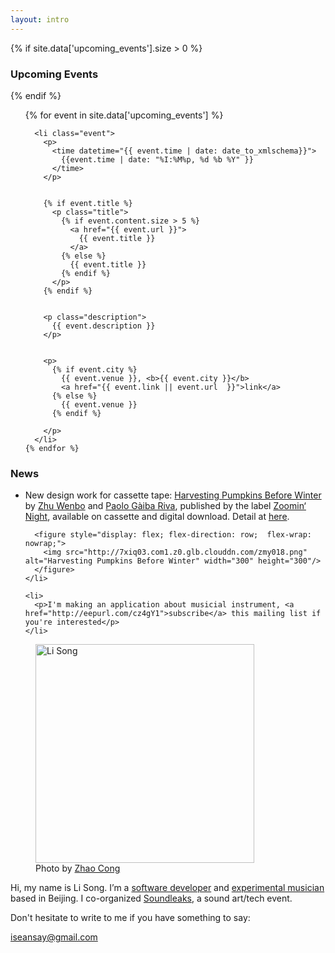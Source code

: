 ```yaml
---
layout: intro
---
```



{% if site.data['upcoming_events'].size > 0 %}

### Upcoming Events

{% endif %}

<section id="events">
  <ol>
    {% for event in site.data['upcoming_events'] %}

      <li class="event">
        <p>
          <time datetime="{{ event.time | date: date_to_xmlschema}}">
            {{event.time | date: "%I:%M%p, %d %b %Y" }}
          </time>
        </p>


        {% if event.title %}
          <p class="title">
            {% if event.content.size > 5 %}
              <a href="{{ event.url }}">
                {{ event.title }}
              </a>
            {% else %}
              {{ event.title }}
            {% endif %}
          </p>
        {% endif %}


        <p class="description">
          {{ event.description }}
        </p>


        <p>
          {% if event.city %}
            {{ event.venue }}, <b>{{ event.city }}</b>
            <a href="{{ event.link || event.url  }}">link</a>
          {% else %}
            {{ event.venue }}
          {% endif %}

        </p>
      </li>
    {% endfor %}
  </ol>
</section>


### News

<section class="news">
  <ul>
    <li>
      <p>
        New design work for cassette tape: <a href="https://zoominnight.bandcamp.com/album/harvesting-pumpkins-before-winter">Harvesting Pumpkins Before Winter
        </a> by <a href="https://zhuwenbo.bandcamp.com/">Zhu Wenbo</a> and <a href="https://soundcloud.com/p-pgr/">Paolo Gàiba Riva</a>, published by the label <a href="https://zoominnight.bandcamp.com/">Zoomin‘ Night</a>,
        available on cassette and digital download. Detail at <a href="https://zoominnight.bandcamp.com/album/harvesting-pumpkins-before-winter">here</a>.
      </p>

      <figure style="display: flex; flex-direction: row;  flex-wrap: nowrap;">
        <img src="http://7xiq03.com1.z0.glb.clouddn.com/zmy018.png" alt="Harvesting Pumpkins Before Winter" width="300" height="300"/>
      </figure>
    </li>

    <li>      
      <p>I'm making an application about musicial instrument, <a href="http://eepurl.com/cz4gY1">subscribe</a> this mailing list if you're interested</p>
    </li>

  </ul>
</section>




<figure class="me">
  <img src="{% asset_path profile_by_zhaocong.jpg %}" alt="Li Song" width="350"/>
  <figcaption>
    Photo by <a href="https://site.douban.com/zhaocong/">Zhao Cong</a>
  </figcaption>
</figure>

Hi, my name is Li Song. I’m a [software developer][github] and [experimental musician](http://notimportant.org/event/oschub-20151207/) based in Beijing. I co-organized [Soundleaks](http://www.soundleaks.org), a sound art/tech event.

Don't hesitate to write to me if you have something to say:

<iseansay@gmail.com>


[github]: http://github.com/seansay
[email]: mailto:iseansay@gmail.com
